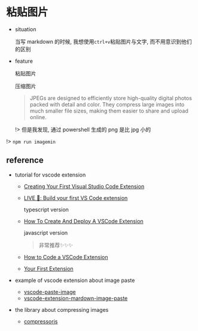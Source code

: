 # 粘贴图片

- situation

  当写 markdown 的时候, 我想使用`ctrl+v`粘贴图片与文字, 而不用意识到他们的区别

- feature

  粘贴图片

  压缩图片

  > JPEGs are designed to efficiently store high-quality digital photos packed with detail and color. They compress large images into much smaller file sizes, making them easier to share and upload online.

  !> 但是我发现, 通过 powershell 生成的 png 是比 jpg 小的

!> `npm run imagemin`

## reference

- tutorial for vscode extension

  - [Creating Your First Visual Studio Code Extension](https://youtu.be/OhfOcqSU62g)
  - [LIVE 🔴: Build your first VS Code extension](https://youtu.be/PGAu06_E_BU)

    typescript version

  - [How To Create And Deploy A VSCode Extension](https://www.youtube.com/watch?v=q5V4T3o3CXE)

    javascript version

    > 非常推荐:sparkles::sparkles::sparkles:

  - [How to Code a VSCode Extension](https://www.youtube.com/watch?v=a5DX5pQ9p5M)
  - [Your First Extension](https://code.visualstudio.com/api/get-started/your-first-extension)

- example of vscode extension about image paste
  - [vscode-paste-image](https://github.com/mushanshitiancai/vscode-paste-image)
  - [vscode-extension-mardown-image-paste](https://github.com/njleonzhang/vscode-extension-mardown-image-paste)
- the library about compressing images
  - [compressorjs](https://github.com/fengyuanchen/compressorjs)
